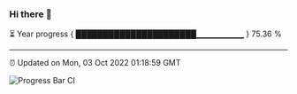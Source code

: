 ### Hi there 👋

⏳ Year progress { ██████████████████████▁▁▁▁▁▁▁▁ } 75.36 %

---

⏰ Updated on Mon, 03 Oct 2022 01:18:59 GMT

![Progress Bar CI](https://github.com/liununu/liununu/workflows/Progress%20Bar%20CI/badge.svg)
